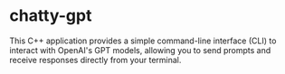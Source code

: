 # chatty-gpt
This C++ application provides a simple command-line interface (CLI) to interact with OpenAI's GPT models, allowing you to send prompts and receive responses directly from your terminal.
